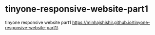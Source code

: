 # tinyone-responsive-website-part1
tinyone responsive website part1
https://minhajshishir.github.io/tinyone-responsive-website-part1/. 
